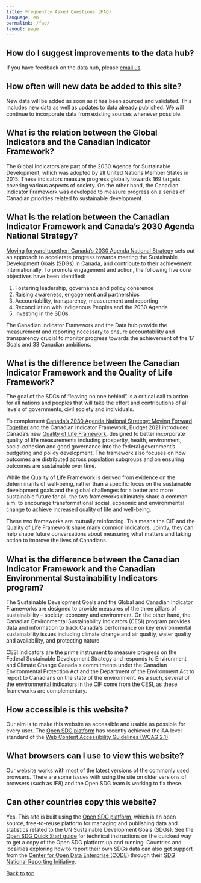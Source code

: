 ```yaml
---
title: Frequently Asked Questions (FAQ)
language: en
permalink: /faq/
layout: page
---
```


## How do I suggest improvements to the data hub?

If you have feedback on the data hub, please <a href="mailto:statcan.sdg-odd.statcan@statcan.gc.ca">email us</a>.


## How often will new data be added to this site?

New data will be added as soon as it has been sourced and validated. This includes new data as well as updates to data already published. We will continue to incorporate data from existing sources whenever possible.


## What is the relation between the Global Indicators and the Canadian Indicator Framework?

The Global Indicators are part of the 2030 Agenda for Sustainable Development, which was adopted by all United Nations Member States in 2015. These indicators measure progress globally towards 169 targets covering various aspects of society. On the other hand, the Canadian Indicator Framework was developed to measure progress on a series of Canadian priorities related to sustainable development.


## What is the relation between the Canadian Indicator Framework and Canada’s 2030 Agenda National Strategy?

<a href="https://www.canada.ca/en/employment-social-development/programs/agenda-2030/moving-forward.html">Moving forward together: Canada’s 2030 Agenda National Strategy</a> sets out an approach to accelerate progress towards meeting the Sustainable Development Goals (SDGs) in Canada, and contribute to their achievement internationally. To promote engagement and action, the following five core objectives have been identified:

1.	Fostering leadership, governance and policy coherence
2.	Raising awareness, engagement and partnerships
3.	Accountability, transparency, measurement and reporting
4.	Reconciliation with Indigenous Peoples and the 2030 Agenda
5.	Investing in the SDGs 

The Canadian Indicator Framework and the Data hub provide the measurement and reporting necessary to ensure accountability and transparency crucial to monitor progress towards the achievement of the 17 Goals and 33 Canadian ambitions.


## What is the difference between the Canadian Indicator Framework and the Quality of Life Framework?

The goal of the SDGs of “leaving no one behind” is a critical call to action for all nations and peoples that will take the effort and contributions of all levels of governments, civil society and individuals. 

To complement <a href="https://www.canada.ca/en/employment-social-development/programs/agenda-2030/moving-forward.html">Canada’s 2030 Agenda National Strategy: Moving Forward Together</a> and the Canadian Indicator Framework, Budget 2021 introduced Canada’s new <a href="https://www160.statcan.gc.ca/index-eng.htm?HPA=1">Quality of Life Framework</a>, designed to better incorporate quality of life measurements including prosperity, health, environment, social cohesion and good governance into the federal government’s budgeting and policy development. The framework also focuses on how outcomes are distributed across population subgroups and on ensuring outcomes are sustainable over time.

While the Quality of Life Framework is derived from evidence on the determinants of well-being, rather than a specific focus on the sustainable development goals and the global challenges for a better and more sustainable future for all, the two frameworks ultimately share a common aim: to encourage transformational social, economic and environmental change to achieve increased quality of life and well-being.

These two frameworks are mutually reinforcing. This means the CIF and the Quality of Life Framework share many common indicators. Jointly, they can help shape future conversations about measuring what matters and taking action to improve the lives of Canadians.


## What is the difference between the Canadian Indicator Framework and the Canadian Environmental Sustainability Indicators program?

The Sustainable Development Goals and the Global and Canadian Indicator Frameworks are designed to provide measures of the three pillars of sustainability – society, economy and environment. On the other hand, the Canadian Environmental Sustainability Indicators (CESI) program provides data and information to track Canada's performance on key environmental sustainability issues including climate change and air quality, water quality and availability, and protecting nature.

CESI indicators are the prime instrument to measure progress on the Federal Sustainable Development Strategy and responds to Environment and Climate Change Canada's commitments under the Canadian Environmental Protection Act and the Department of the Environment Act to report to Canadians on the state of the environment. As a such, several of the environmental indicators in the CIF come from the CESI, as these frameworks are complementary.


## How accessible is this website?

Our aim is to make this website as accessible and usable as possible for every user. The <a href="https://open-sdg.org/">Open SDG platform</a> has recently achieved the AA level standard of the [Web Content Accessibility Guidelines (WCAG 2.1)](https://www.w3.org/WAI/standards-guidelines/wcag/).


## What browsers can I use to view this website?

Our website works with most of the latest versions of the commonly used browsers. There are some issues with using the site on older versions of browsers (such as IE8) and the Open SDG team is working to fix these.


## Can other countries copy this website?

Yes. This site is built using the <a href="https://open-sdg.org/">Open SDG platform</a>, which is an open source, free-to-reuse platform for managing and publishing data and statistics related to the UN Sustainable Development Goals (SDGs). See the <a href="https://open-sdg.readthedocs.io/en/latest/quick-start/">Open SDG Quick Start guide</a> for technical instructions on the quickest way to get a copy of the Open SDG platform up and running. Countries and localities exploring how to report their own SDGs data can also get support from the [Center for Open Data Enterprise (CODE)](http://www.opendataenterprise.org/) through their [SDG National Reporting Initiative](https://www.sdgreporting.org/).

[Back to top](#top)
